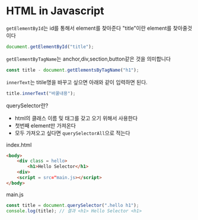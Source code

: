 # HTML in Javascript
`getElementById`는 id를 통해서 element를 찾아준다
"title"이란 element를 찾아줄것이다
```js
document.getElementById("title");
```
`getElementByTagName`는 anchor,div,section,button같은 것을 의미합니다
```js
const title - document.getElementsByTagName("h1");
```
`innerText`는 titile명을 바꾸고 싶으면 아래와 같이 입력하면 된다.
```js
title.innerText("바꿀내용");
```
querySelector란?
+ html의 클래스 이름 및 태그를 갖고 오기 위해서 사용한다
+ 첫번째 element만 가져온다
+ 모두 가져오고 싶다면 `querySelectorAll`으로 적는다

index.html
```html
<body>
    <div class = hello>
        <h1>Hello Selector</h1>
    <div>
    <script = src="main.js></script>
</body>
```
main.js
```js
const title = document.querySelector(".hello h1"); 
console.log(title); // 결과 <h1> Hello Selector <h1>
```